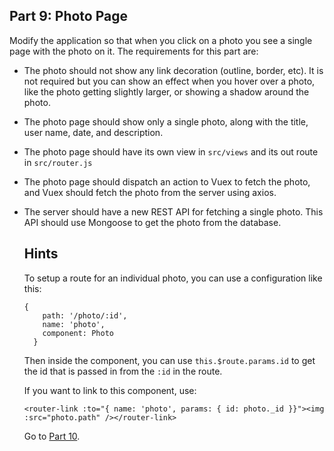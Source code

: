 ## Part 9: Photo Page

Modify the application so that when you click on a photo you see a single page
with the photo on it. The requirements for this part are:

- The photo should not show any link decoration (outline, border, etc). It is
  not required but you can show an effect when you hover over a photo, like the
  photo getting slightly larger, or showing a shadow around the photo.

- The photo page should show only a single photo, along with the title, user
  name, date, and description.

- The photo page should have its own view in `src/views` and its out route in
  `src/router.js`

- The photo page should dispatch an action to Vuex to fetch the photo, and
  Vuex should fetch the photo from the server using axios.

- The server should have a new REST API for fetching a single photo. This API
  should use Mongoose to get the photo from the database.
  
  ## Hints
  
  To setup a route for an individual photo, you can use a configuration like this:
  
  ```
  {
      path: '/photo/:id',
      name: 'photo',
      component: Photo
    }
  ```
  
  Then inside the component, you can use `this.$route.params.id` to get the id that is passed in from the `:id` in the route.
  
  If you want to link to this component, use:
  
  ```
  <router-link :to="{ name: 'photo', params: { id: photo._id }}"><img :src="photo.path" /></router-link>
  ```

  Go to [Part 10](/tutorials/part10.md).

